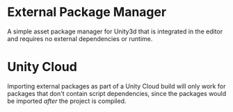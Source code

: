# External Package Manager
A simple asset package manager for Unity3d that is integrated in the editor and requires no external dependencies or runtime.

# Unity Cloud
Importing external packages as part of a Unity Cloud build will only work for packages that don't contain script dependencies, since the packages would be imported *after* the project is compiled.
